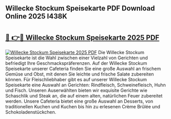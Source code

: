 ## Willecke Stockum Speisekarte PDF Download Online 2025 I438K

# <h2><a href="http://gc6zm6v.nevu.top/?p=Willecke+Stockum+Speisekarte">🔗 👉🔴 Willecke Stockum Speisekarte 2025 PDF</a></h2>

[![Willecke Stockum Speisekarte 2025 PDF](https://i.imgur.com/dBaPXMq.png)](http://gc6zm6v.nevu.top/?p=Willecke+Stockum+Speisekarte)
Die Willecke Stockum Speisekarte ist die Wahl zwischen einer Vielzahl von Gerichten und befriedigt Ihre Geschmackspräferenzen. Auf der Willecke Stockum Speisekarte unserer Cafeteria finden Sie eine große Auswahl an frischem Gemüse und Obst, mit denen Sie leichte und frische Salate zubereiten können. Für Fleischliebhaber gibt es auf unserer Willecke Stockum Speisekarte eine Auswahl an Gerichten: Rindfleisch, Schweinefleisch, Huhn und Fisch. Unseren Auserwählten bieten wir exquisite Gerichte wie Schaschlik und Steak an, die auf einem alten, natürlichen Feuer zubereitet werden. Unsere Cafeteria bietet eine große Auswahl an Desserts, von traditionellen Kuchen und Kuchen bis hin zu erlesenen Crème Brûlée und Schokoladenstückchen.
